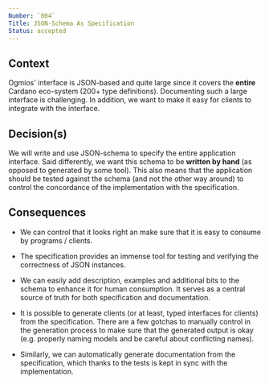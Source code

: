 ```yaml
---
Number: `004`
Title: JSON-Schema As Specification
Status: accepted
---
```


<!-- ADR template adapted from Michael Nygard's -->

## Context

<!-- What is the issue that we're seeing that is motivating this decision or change? -->

Ogmios' interface is JSON-based and quite large since it covers the **entire** Cardano eco-system (200+ type definitions). Documenting such a large interface is challenging. In addition, we want to make it easy for clients to integrate with the interface. 

## Decision(s)

<!-- What is the change that we're proposing and/or doing? -->

We will write and use JSON-schema to specify the entire application interface. Said differently, we want this schema to be **written by hand** (as opposed to generated by some tool). This also means that the application should be tested against the schema (and not the other way around) to control the concordance of the implementation with the specification.

## Consequences

<!-- What becomes easier or more difficult to do because of this change? -->

- We can control that it looks right an make sure that it is easy to consume by programs / clients. 

- The specification provides an immense tool for testing and verifying the correctness of JSON instances. 

- We can easily add description, examples and additional bits to the schema to enhance it for human consumption. It serves as a central source of truth for both specification and documentation. 

- It is possible to generate clients (or at least, typed interfaces for clients) from the specification. There are a few gotchas to manually control in the generation process to make sure that the generated output is okay (e.g. properly naming models and be careful about conflicting names).

- Similarly, we can automatically generate documentation from the specification, which thanks to the tests is kept in sync with the implementation.
